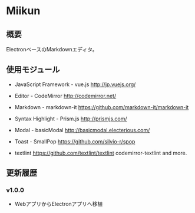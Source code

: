 Miikun
==
## 概要
ElectronベースのMarkdownエディタ。

## 使用モジュール

* JavaScript Framework - vue.js
http://jp.vuejs.org/

* Editor - CodeMirror
http://codemirror.net/

* Markdown - markdown-it
https://github.com/markdown-it/markdown-it

* Syntax Highlight - Prism.js
http://prismjs.com/

* Modal - basicModal
http://basicmodal.electerious.com/

* Toast - SmallPop
https://github.com/silvio-r/spop

* textlint
https://github.com/textlint/textlint
codemirror-textlint and more.


## 更新履歴
### v1.0.0
* WebアプリからElectronアプリへ移植
